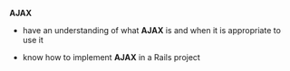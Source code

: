 **AJAX**

- have an understanding of what **AJAX** is and when it is appropriate to use it

- know how to implement **AJAX** in a Rails project
